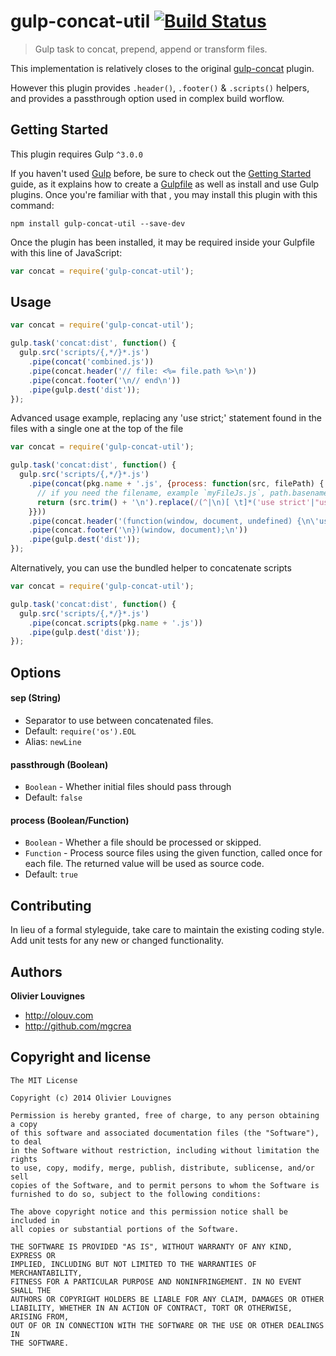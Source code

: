 # gulp-concat-util [![Build Status](https://secure.travis-ci.org/mgcrea/gulp-concat-util.png?branch=master)](http://travis-ci.org/#!/mgcrea/gulp-concat-util)

> Gulp task to concat, prepend, append or transform files.

This implementation is relatively closes to the original [gulp-concat](https://github.com/wearefractal/gulp-concat) plugin.

However this plugin provides `.header()`, `.footer()` & `.scripts()` helpers, and provides a passthrough option used in complex build worflow.

## Getting Started

This plugin requires Gulp `^3.0.0`

If you haven't used [Gulp](http://gulpjs.com/) before, be sure to check out the [Getting Started](https://github.com/gulpjs/gulp/blob/master/docs/getting-started.md) guide, as it explains how to create a [Gulpfile](https://github.com/gulpjs/gulp/blob/master/docs/API.md) as well as install and use Gulp plugins. Once you're familiar with that , you may install this plugin with this command:

```shell
npm install gulp-concat-util --save-dev
```

Once the plugin has been installed, it may be required inside your Gulpfile with this line of JavaScript:

```js
var concat = require('gulp-concat-util');
```


## Usage

```javascript
var concat = require('gulp-concat-util');

gulp.task('concat:dist', function() {
  gulp.src('scripts/{,*/}*.js')
    .pipe(concat('combined.js'))
    .pipe(concat.header('// file: <%= file.path %>\n'))
    .pipe(concat.footer('\n// end\n'))
    .pipe(gulp.dest('dist'));
});
```

Advanced usage example, replacing any 'use strict;' statement found in the files with a single one at the top of the file

```javascript
var concat = require('gulp-concat-util');

gulp.task('concat:dist', function() {
  gulp.src('scripts/{,*/}*.js')
    .pipe(concat(pkg.name + '.js', {process: function(src, filePath) { 
      // if you need the filename, example `myFileJs.js`, path.basename( filePath, '.js' )
      return (src.trim() + '\n').replace(/(^|\n)[ \t]*('use strict'|"use strict");?\s*/g, '$1'); 
    }}))
    .pipe(concat.header('(function(window, document, undefined) {\n\'use strict\';\n'))
    .pipe(concat.footer('\n})(window, document);\n'))
    .pipe(gulp.dest('dist'));
});
```

Alternatively, you can use the bundled helper to concatenate scripts

```javascript
var concat = require('gulp-concat-util');

gulp.task('concat:dist', function() {
  gulp.src('scripts/{,*/}*.js')
    .pipe(concat.scripts(pkg.name + '.js'))
    .pipe(gulp.dest('dist'));
});
```


## Options

#### sep (String)

- Separator to use between concatenated files.
- Default: `require('os').EOL`
- Alias: `newLine`

#### passthrough (Boolean)

- `Boolean` - Whether initial files should pass through
- Default: `false`

#### process (Boolean/Function)

- `Boolean` - Whether a file should be processed or skipped.
- `Function` - Process source files using the given function, called once for each file. The returned value will be used as source code.
- Default: `true`


## Contributing

In lieu of a formal styleguide, take care to maintain the existing coding style. Add unit tests for any new or changed functionality.


## Authors

**Olivier Louvignes**

+ http://olouv.com
+ http://github.com/mgcrea


## Copyright and license

    The MIT License

    Copyright (c) 2014 Olivier Louvignes

    Permission is hereby granted, free of charge, to any person obtaining a copy
    of this software and associated documentation files (the "Software"), to deal
    in the Software without restriction, including without limitation the rights
    to use, copy, modify, merge, publish, distribute, sublicense, and/or sell
    copies of the Software, and to permit persons to whom the Software is
    furnished to do so, subject to the following conditions:

    The above copyright notice and this permission notice shall be included in
    all copies or substantial portions of the Software.

    THE SOFTWARE IS PROVIDED "AS IS", WITHOUT WARRANTY OF ANY KIND, EXPRESS OR
    IMPLIED, INCLUDING BUT NOT LIMITED TO THE WARRANTIES OF MERCHANTABILITY,
    FITNESS FOR A PARTICULAR PURPOSE AND NONINFRINGEMENT. IN NO EVENT SHALL THE
    AUTHORS OR COPYRIGHT HOLDERS BE LIABLE FOR ANY CLAIM, DAMAGES OR OTHER
    LIABILITY, WHETHER IN AN ACTION OF CONTRACT, TORT OR OTHERWISE, ARISING FROM,
    OUT OF OR IN CONNECTION WITH THE SOFTWARE OR THE USE OR OTHER DEALINGS IN
    THE SOFTWARE.
